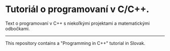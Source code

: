 
# Tutoriál o programovaní v C/C++.

Text o programovaní v C++ s niekoľkými projektami a matematickými odbočkami. 

---

This repository contains a "Programming in C++" tutorial in Slovak.
